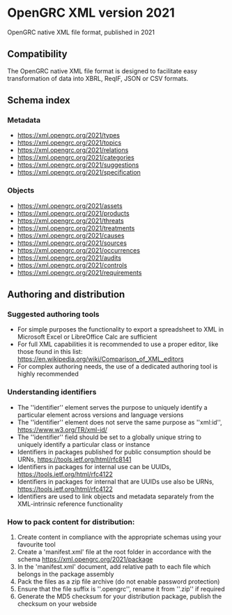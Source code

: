 # OpenGRC XML version 2021
OpenGRC native XML file format, published in 2021

## Compatibility
The OpenGRC native XML file format is designed to facilitate easy transformation of data into XBRL, ReqIF, JSON or CSV formats.

## Schema index
### Metadata
- <https://xml.opengrc.org/2021/types>
- <https://xml.opengrc.org/2021/topics>
- <https://xml.opengrc.org/2021/relations>
- <https://xml.opengrc.org/2021/categories>
- <https://xml.opengrc.org/2021/suggestions>
- <https://xml.opengrc.org/2021/specification>

### Objects
- <https://xml.opengrc.org/2021/assets>
- <https://xml.opengrc.org/2021/products>
- <https://xml.opengrc.org/2021/threats>
- <https://xml.opengrc.org/2021/treatments>
- <https://xml.opengrc.org/2021/causes>
- <https://xml.opengrc.org/2021/sources>
- <https://xml.opengrc.org/2021/occurrences>
- <https://xml.opengrc.org/2021/audits>
- <https://xml.opengrc.org/2021/controls>
- <https://xml.opengrc.org/2021/requirements>

## Authoring and distribution

### Suggested authoring tools
- For simple purposes the functionality to export a spreadsheet to XML in Microsoft Excel or LibreOffice Calc are sufficient
- For full XML capabilities it is recommended to use a proper editor, like those found in this list: <https://en.wikipedia.org/wiki/Comparison_of_XML_editors>
- For complex authoring needs, the use of a dedicated authoring tool is highly recommended

### Understanding identifiers
- The ''identifier'' element serves the purpose to uniquely identify a particular element across versions and language versions
- The ''identifier'' element does not serve the same purpose as ''xml:id'', <https://www.w3.org/TR/xml-id/>
- The ''identifier'' field should be set to a globally unique string to uniquely identify a particular class or instance
- Identifiers in packages published for public consumption should be URNs, <https://tools.ietf.org/html/rfc8141>
- Identifiers in packages for internal use can be UUIDs, <https://tools.ietf.org/html/rfc4122>
- Identifiers in packages for internal that are UUIDs use also be URNs, <https://tools.ietf.org/html/rfc4122>
- Identifiers are used to link objects and metadata separately from the XML-intrinsic reference functionality

### How to pack content for distribution:
1. Create content in compliance with the appropriate schemas using your favourite tool
3. Create a 'manifest.xml' file at the root folder in accordance with the schema <https://xml.opengrc.org/2021/package>
4. In the 'manifest.xml' document, add relative path to each file which belongs in the package assembly
5. Pack the files as a zip file archive (do not enable password protection)
6. Ensure that the file suffix is ''.opengrc'', rename it from ''.zip'' if required
7. Generate the MD5 checksum for your distribution package, publish the checksum on your webside

